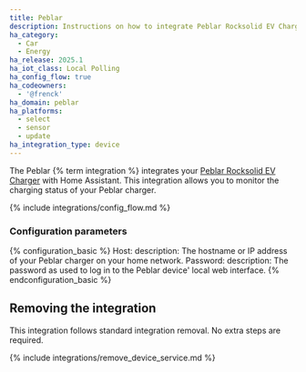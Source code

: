 ```yaml
---
title: Peblar
description: Instructions on how to integrate Peblar Rocksolid EV Charger with Home Assistant.
ha_category:
  - Car
  - Energy
ha_release: 2025.1
ha_iot_class: Local Polling
ha_config_flow: true
ha_codeowners:
  - '@frenck'
ha_domain: peblar
ha_platforms:
  - select
  - sensor
  - update
ha_integration_type: device
---
```


The Peblar {% term integration %} integrates your [Peblar Rocksolid EV Charger]
with Home Assistant. This integration allows you to monitor the charging status
of your Peblar charger.

[Peblar Rocksolid EV Charger]: https://peblar.com/

{% include integrations/config_flow.md %}

### Configuration parameters

{% configuration_basic %}
Host:
  description: The hostname or IP address of your Peblar charger on your home network.
Password:
  description: The password as used to log in to the Peblar device' local web interface.
{% endconfiguration_basic %}

## Removing the integration

This integration follows standard integration removal. No extra steps are
required.

{% include integrations/remove_device_service.md %}
